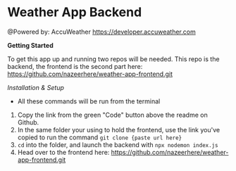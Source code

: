 # Weather App Backend
@Powered by: AccuWeather
https://developer.accuweather.com


**Getting Started**

To get this app up and running two repos will be needed. This repo is the backend, the frontend is the second part here: https://github.com/nazeerhere/weather-app-frontend.git

*Installation & Setup*
- All these commands will be run from the terminal

1. Copy the link from the green "Code" button above the readme on Github.
2. In the same folder your using to hold the frontend, use the link you've copied to run the command `git clone {paste url here}`
3. `cd` into the folder, and launch the backend with `npx nodemon index.js`
4. Head over to the frontend here: https://github.com/nazeerhere/weather-app-frontend.git
